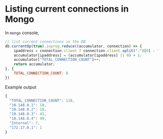 # Listing current connections in Mongo

In `mongo` console,

```javascript
// list current connections in the DB
db.currentOp(true).inprog.reduce((accumulator, connection) => {
    ipaddress = connection.client ? connection.client.split(":")[0] : "Internal";
    accumulator[ipaddress] = (accumulator[ipaddress] || 0) + 1;
    accumulator["TOTAL_CONNECTION_COUNT"]++;
    return accumulator;
}, {
    TOTAL_CONNECTION_COUNT: 0
})
```

Example output
```javascript
{
  "TOTAL_CONNECTION_COUNT": 118,
  "10.148.0.1": 10,
  "10.148.0.2": 10,
  "10.148.0.3": 41,
  "10.148.0.4": 49,
  "Internal": 7,
  "172.17.0.1": 1
}

```